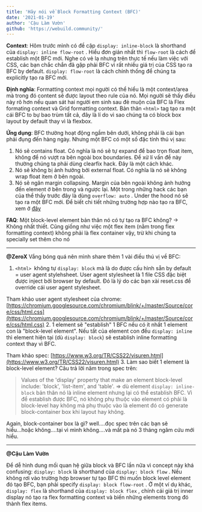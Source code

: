 ```yaml
---
title: 'Hãy nói về Block Formatting Context (BFC)'
date: '2021-01-19'
author: 'Cậu Làm Vườn'
github: 'https://webuild.community/'
---
```


**Context**: Hôm trước mình có đề cập `display: inline-block` là shorthand của `display: inline flow-root` . Hiểu đơn giản nhất thì `flow-root` là cách để establish một BFC mới. Nghe có vẻ lạ nhưng trên thực tế nếu làm việc với CSS, các bạn chắc chắn đã gặp phải BFC vì rất nhiều giá trị của CSS tạo ra BFC by default. `display: flow-root` là cách chính thống để chúng ta explicitly tạo ra BFC mới.

**Định nghĩa**: Formatting context mọi người có thể hiểu là một context/area mà trong đó content sẽ được layout theo rule của nó. Mọi người sẽ thấy điều này rõ hơn nếu quan sát hai người em sinh sau đẻ muộn của BFC là Flex formating context và Grid formatting context. Bản thân `<html>` tag tạo ra một cái BFC to bự bao trùm tất cả, đây là lí do vì sao chúng ta có block box layout by default thay vì là flexbox.

**Ứng dụng**: BFC thường hoạt động ngầm bên dưới, không phải là cái bạn phải đụng đến hàng ngày. Nhưng một BFC có một số đặc tính thú vị sau:
1. Nó sẽ contains float. Có nghĩa là nó sẽ tự expand để bao trọn float item, không để nó vượt ra bên ngoài box boundaries. Để xử lí vấn đề này thường chúng ta phải dùng clearfix hack. Đây là một cách khác.
2. Nó sẽ không bị ảnh hưởng bởi external float. Có nghĩa là nó sẽ không wrap float item ở bên ngoài.
3. Nó sẽ ngăn margin collapsing. Margin của bên ngoài không ảnh hưởng đến element ở bên trong và ngược lại.
Một trong những hack các bạn của thể thấy trước đây là dùng `overflow: auto` . Under the hood nó sẽ tạo ra một BFC mới. Để biết chi tiết những trường hợp nào tạo ra BFC, xem ở [đây](https://developer.mozilla.org/en-US/docs/Web/Guide/CSS/Block_formatting_context)

**FAQ**: Một block-level element bản thân nó có tự tạo ra BFC không? -> Không nhất thiết. Cũng giống như việc một flex item (nằm trong flex formatting context) không phải là flex container vậy, trừ khi chúng ta specially set thêm cho nó

***

**@ZeroX**
Vắng bóng quá nên mình share thêm 1 vài điều thú vị về BFC:
1. `<html> `không tự `display: block` mà là do được cấu hình sẵn by default = user agent stylehsheet. User agent stylesheet là 1 file CSS đặc biệt được inject bởi browser by default. Đó là lý do các bạn xài reset.css để override cái user agent stylesheet.

Tham khảo user agent stylesheet của chrome:
[https://chromium.googlesource.com/chromium/blink/+/master/Source/core/css/html.css](https://chromium.googlesource.com/chromium/blink/+/master/Source/core/css/html.css)
2. 1 element sẽ "establish" 1 BFC nếu có ít nhất 1 element con là "block-level element". Nếu tất của element con đều `display: inline` thì element hiện tại (dù `display: block`) sẽ establish inline formatting context thay vì BFC.

Tham khảo spec:
[https://www.w3.org/TR/CSS22/visuren.html](https://www.w3.org/TR/CSS22/visuren.html)
3. Làm sao biết 1 element là block-level element? Câu trả lời năm trong spec trên:
> Values of the 'display' property that make an element block-level include: 'block', 'list-item', and 'table'.
=> dù element `display: inline-block` bản thân nó là inline element nhưng lại có thể establish BFC. Vì để establish được BFC, nó không phụ thuộc vào element có phải là block-level hay không mà phụ thuộc vào là element đó có generate block-container box khi layout hay không.

Again, block-container box là gì? well....đọc spec trên các bạn sẽ hiểu...hoặc không....tại vì mình không....và mất pà nó 3 tháng ngâm cứu mới hiểu. 

***

**@Cậu Làm Vườn**

Để dễ hình dung mối quan hệ giữa block và BFC lần nữa vì concept này khá confusing: `display: block` là shorthand của `display: block flow` . Nếu không rơi vào trường hợp browser tự tạo BFC thì muốn block level element đó tạo BFC, bạn phải specify `display: block flow-root` . Ở một ví dụ khác, `display: flex` là shorthand của `display: block flex` , chính cái giá trị inner display nó tạo ra flex formatting context và biến những elements trong đó thành flex items.